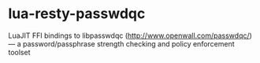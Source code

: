 # lua-resty-passwdqc
LuaJIT FFI bindings to libpasswdqc (http://www.openwall.com/passwdqc/) — a password/passphrase strength checking and policy enforcement toolset
